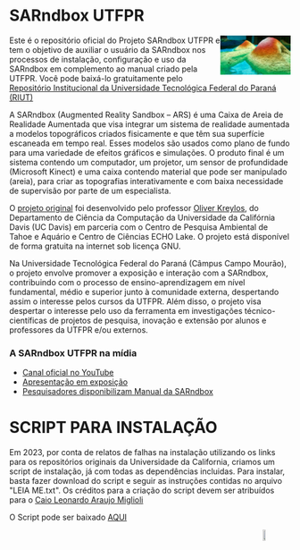 # SARndbox UTFPR

<img src="https://github.com/projetosar/images/blob/master/README_perfil.png?raw=true" width="25%" height="25%" align="right">

Este é o repositório oficial do Projeto SARndbox UTFPR e tem o objetivo de auxiliar o usuário da SARndbox nos processos de instalação, configuração e uso da SARndbox em complemento ao manual criado pela UTFPR. Você pode baixá-lo gratuitamente pelo [Repositório Institucional da Universidade Tecnológica Federal do Paraná (RIUT)](http://repositorio.utfpr.edu.br/jspui/handle/1/4956)

A SARndbox (Augmented Reality Sandbox – ARS) é uma Caixa de Areia de Realidade Aumentada que visa integrar um sistema de realidade aumentada a modelos topográficos criados fisicamente e que têm sua superfície escaneada em tempo real. Esses modelos são usados como plano de fundo para uma variedade de efeitos gráficos e simulações. O produto final é um sistema contendo um computador, um projetor, um sensor de profundidade (Microsoft Kinect) e uma caixa contendo material que pode ser manipulado (areia), para criar as topografias interativamente e com baixa necessidade de supervisão por parte de um especialista.

O [projeto original](https://arsandbox.ucdavis.edu) foi desenvolvido pelo professor [Oliver Kreylos](https://github.com/Doc-Ok), do Departamento de Ciência da Computação da Universidade da Califórnia Davis (UC Davis) em parceria com o Centro de Pesquisa Ambiental de Tahoe e Aquário e Centro de Ciências ECHO Lake. O projeto está disponível de forma gratuita na internet sob licença GNU.

Na Universidade Tecnológica Federal do Paraná (Câmpus Campo Mourão), o projeto envolve promover a exposição e interação com a SARndbox, contribuindo com o processo de ensino-aprendizagem em nível fundamental, médio e superior junto à comunidade externa, despertando assim o interesse pelos cursos da UTFPR. Além disso, o projeto visa despertar o interesse pelo uso da ferramenta em investigações técnico-científicas de projetos de pesquisa, inovação e extensão por alunos e professores da UTFPR e/ou externos.


### A SARndbox UTFPR na mídia

- [Canal oficial no YouTube](https://www.youtube.com/channel/UCs3vgsEw70BhNJmyLfjgw4w)
- [Apresentação em exposição](https://youtu.be/Q2s3TVpPQAI?t=40)
- [Pesquisadores disponibilizam Manual da SARndbox](http://portal.utfpr.edu.br/noticias/campo-mourao/recursos-educacionais)


<!--<img src="https://github.com/projetosar/images/blob/master/capa_v2.0.png?raw=true" width="25%" height="25%" align="right">
-->
<!--<iframe width="560" height="315" src="https://www.youtube.com/embed/DhCewt3MclU" frameborder="0" allow="accelerometer; autoplay; encrypted-media; gyroscope; picture-in-picture" allowfullscreen></iframe>-->


# SCRIPT PARA INSTALAÇÃO
Em 2023, por conta de relatos de falhas na instalação utilizando os links para os repositórios originais da Universidade da California, criamos um script de instalação, já com todas as dependências incluidas.
Para instalar, basta fazer download do script e seguir as instruções contidas no arquivo "LEIA ME.txt". Os créditos para a criação do script devem ser atribuídos para o [Caio Leonardo Araujo Miglioli](https://github.com/caiomiglioli/)

O Script pode ser baixado [AQUI](https://drive.google.com/file/d/1pbByW30xOZ2GkhGMDv5aVmAs3ZAwBz4V/view?usp=drive_link)

<img src="https://mirrors.creativecommons.org/presskit/buttons/88x31/png/by-nc.png" width="10%" height="25%" align="right">
